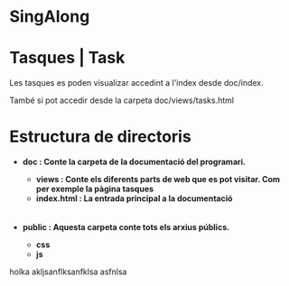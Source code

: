 # SingAlong

# Tasques | Task

<p> Les tasques es poden visualizar accedint a l'index desde doc/index.</p>
<p> També si pot accedir desde la carpeta doc/views/tasks.html</p>

# Estructura de directoris
<ul>
    <li><b>doc : Conte la carpeta de la documentació del programari.</b></li>
    <ul>
        <li><b>views : Conte els diferents parts de web que es pot visitar. Com per exemple la pàgina tasques</b></li>
        <li><b>index.html : La entrada principal a la documentació</b></li>
    </ul>
    <br><br>
    <li><b>public :  Aquesta carpeta conte tots els arxius públics.</b></li>
    <ul>
        <li><b>css</b></li>
        <li><b>js</b></li>
    </ul>
</ul>

holka akljsanflksanfklsa
asfnlsa